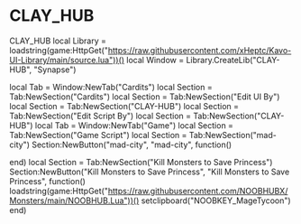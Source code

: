 # CLAY_HUB
CLAY_HUB
local Library = loadstring(game:HttpGet("https://raw.githubusercontent.com/xHeptc/Kavo-UI-Library/main/source.lua"))()
local Window = Library.CreateLib("CLAY-HUB", "Synapse")

local Tab = Window:NewTab("Cardits")
local Section = Tab:NewSection("Cardits")
local Section = Tab:NewSection("Edit UI By")
local Section = Tab:NewSection("CLAY-HUB")
local Section = Tab:NewSection("Edit Script By")
local Section = Tab:NewSection("CLAY-HUB")
local Tab = Window:NewTab("Game")
local Section = Tab:NewSection("Game Script")
local Section = Tab:NewSection("mad-city")
Section:NewButton("mad-city", "mad-city", function()

end)
local Section = Tab:NewSection("Kill Monsters to Save Princess")
Section:NewButton("Kill Monsters to Save Princess", "Kill Monsters to Save Princess", function()
loadstring(game:HttpGet("https://raw.githubusercontent.com/NOOBHUBX/Monsters/main/NOOBHUB.Lua"))()
setclipboard("NOOBKEY_MageTycoon")
end)
